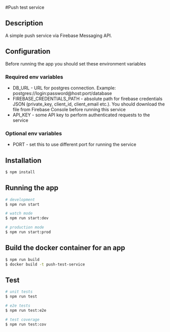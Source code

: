 #Push test service

## Description

A simple push service via Firebase Messaging API.

## Configuration
Before running the app you should set these environment variables
### Required env variables
* DB_URL - URL for postgres connection. Example: postgres://login:password@host:port/database
* FIREBASE_CREDENTIALS_PATH - absolute path for firebase credentials JSON (private_key, client_id, client_email etc.). You should download the file from Firebase Console before running this service
* API_KEY - some API key to perform authenticated requests to the service

### Optional env variables
* PORT - set this to use different port for running the service

## Installation

```bash
$ npm install
```

## Running the app

```bash
# development
$ npm run start

# watch mode
$ npm run start:dev

# production mode
$ npm run start:prod
```

## Build the docker container for an app
```bash
$ npm run build
$ docker build -t push-test-service
```

## Test

```bash
# unit tests
$ npm run test

# e2e tests
$ npm run test:e2e

# test coverage
$ npm run test:cov
```
